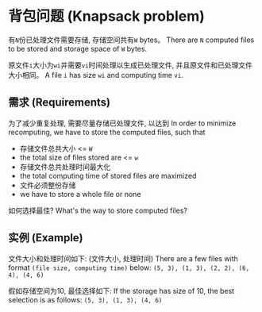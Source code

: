 # 背包问题 (Knapsack problem)

有`N`份已处理文件需要存储, 存储空间共有`W` bytes。
There are `N` computed files to be stored and storage space of `W` bytes.

原文件`i`大小为`wi`并需要`vi`时间处理以生成已处理文件, 并且原文件和已处理文件大小相同。
A file `i` has size `wi` and computing time `vi`.  

## 需求 (Requirements)
为了减少重复处理, 需要尽量存储已处理文件, 以达到
In order to minimize recomputing, we have to store the computed files, such that
- 存储文件总共大小 <= `W`
- the total size of files stored are <= `w`
- 存储文件总共处理时间最大化
- the total computing time of stored files are maximized
- 文件必须整份存储
- we have to store a whole file or none 

如何选择最佳?
What's the way to store computed files?

## 实例 (Example)
文件大小和处理时间如下: (文件大小, 处理时间)
There are a few files with format `(file size, computing time)` below:
```(5, 3), (1, 3), (2, 2), (6, 4), (4, 6)```

假如存储空间为10, 最佳选择如下:
If the storage has size of 10, the best selection is as follows:
```(5, 3), (1, 3), (4, 6)```
